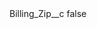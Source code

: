 <?xml version="1.0" encoding="UTF-8"?>
<CustomMetadata xmlns="http://soap.sforce.com/2006/04/metadata">
    <label>Billing_Zip__c</label>
    <protected>false</protected>
</CustomMetadata>
